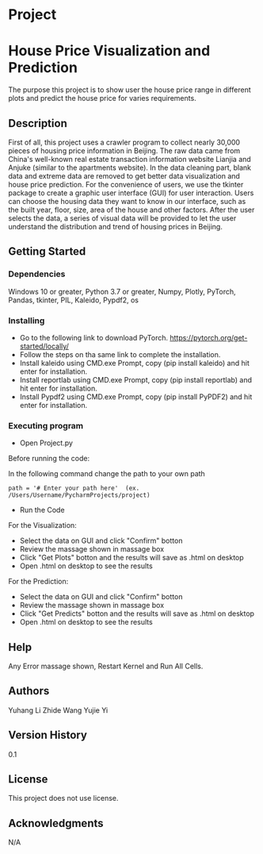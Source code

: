# Project
# House Price Visualization and Prediction

The purpose this project is to show user the house price range in different plots and predict the house price for varies requirements.


## Description

First of all, this project uses a crawler program to collect nearly 30,000 pieces of housing price information in Beijing. 
The raw data came from China's well-known real estate transaction information website Lianjia and Anjuke (similar to the apartments website). 
In the data cleaning part, blank data and extreme data are removed to get better data visualization and house price prediction.
For the convenience of users, we use the tkinter package to create a graphic user interface (GUI) for user interaction. 
Users can choose the housing data they want to know in our interface, such as the built year, floor, size, area of the house and other factors. 
After the user selects the data, a series of visual data will be provided to let the user understand the distribution and trend of housing prices in Beijing.


## Getting Started

### Dependencies

Windows 10 or greater, Python 3.7 or greater, Numpy, Plotly, PyTorch, Pandas, tkinter, PIL, Kaleido, Pypdf2, os

### Installing

* Go to the following link to download PyTorch.
  https://pytorch.org/get-started/locally/
* Follow the steps on tha same link to complete the installation.
* Install kaleido using CMD.exe Prompt, copy (pip install kaleido) and hit enter for installation.
* Install reportlab using CMD.exe Prompt, copy (pip install reportlab) and hit enter for installation.
* Install Pypdf2 using CMD.exe Prompt, copy (pip install PyPDF2) and hit enter for installation.

### Executing program

* Open Project.py

Before running the code:

In the following command change the path to your own path

```
path = '# Enter your path here'  (ex. /Users/Username/PycharmProjects/project)
```


* Run the Code

For the Visualization:

* Select the data on GUI and click "Confirm" botton
* Review the massage shown in massage box 
* Click "Get Plots" botton and the results will save as .html on desktop
* Open .html on desktop to see the results

For the Prediction:

* Select the data on GUI and click "Confirm" botton
* Review the massage shown in massage box 
* Click "Get Predicts" botton and the results will save as .html on desktop
* Open .html on desktop to see the results


## Help

Any Error massage shown, Restart Kernel and Run All Cells.
## Authors

Yuhang Li
Zhide Wang
Yujie Yi


## Version History

0.1


## License

This project does not use license.


## Acknowledgments

N/A
